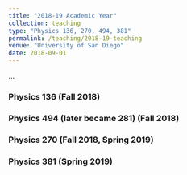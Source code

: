 ```yaml
---
title: "2018-19 Academic Year"
collection: teaching
type: "Physics 136, 270, 494, 381"
permalink: /teaching/2018-19-teaching
venue: "University of San Diego"
date: 2018-09-01
---
```

...

### Physics 136 (Fall 2018)

### Physics 494 (later became 281) (Fall 2018)

### Physics 270 (Fall 2018, Spring 2019)

### Physics 381 (Spring 2019)
